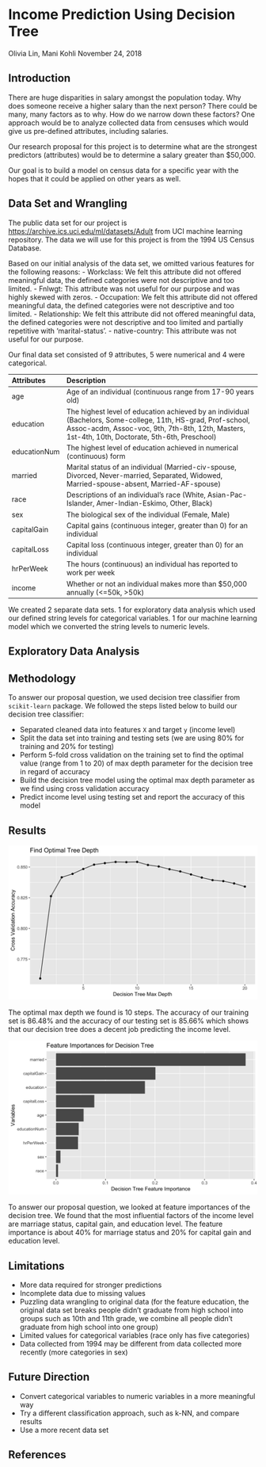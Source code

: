 Income Prediction Using Decision Tree
================
Olivia Lin, Mani Kohli
November 24, 2018

Introduction
------------

There are huge disparities in salary amongst the population today. Why does someone receive a higher salary than the next person? There could be many, many factors as to why. How do we narrow down these factors? One approach would be to analyze collected data from censuses which would give us pre-defined attributes, including salaries.

Our research proposal for this project is to determine what are the strongest predictors (attributes) would be to determine a salary greater than $50,000.

Our goal is to build a model on census data for a specific year with the hopes that it could be applied on other years as well.

Data Set and Wrangling
----------------------

The public data set for our project is <https://archive.ics.uci.edu/ml/datasets/Adult> from UCI machine learning repository. The data we will use for this project is from the 1994 US Census Database.

Based on our initial analysis of the data set, we omitted various features for the following reasons: - Workclass: We felt this attribute did not offered meaningful data, the defined categories were not descriptive and too limited. - Fnlwgt: This attribute was not useful for our purpose and was highly skewed with zeros. - Occupation: We felt this attribute did not offered meaningful data, the defined categories were not descriptive and too limited. - Relationship: We felt this attribute did not offered meaningful data, the defined categories were not descriptive and too limited and partially repetitive with ‘marital-status’. - native-country: This attribute was not useful for our purpose.

Our final data set consisted of 9 attributes, 5 were numerical and 4 were categorical.

| Attributes   | Description                                                                                                                                                                                                      |
|:-------------|:-----------------------------------------------------------------------------------------------------------------------------------------------------------------------------------------------------------------|
| age          | Age of an individual (continuous range from 17-90 years old)                                                                                                                                                     |
| education    | The highest level of education achieved by an individual (Bachelors, Some-college, 11th, HS-grad, Prof-school, Assoc-acdm, Assoc-voc, 9th, 7th-8th, 12th, Masters, 1st-4th, 10th, Doctorate, 5th-6th, Preschool) |
| educationNum | The highest level of education achieved in numerical (continuous) form                                                                                                                                           |
| married      | Marital status of an individual (Married-civ-spouse, Divorced, Never-married, Separated, Widowed, Married-spouse-absent, Married-AF-spouse)                                                                      |
| race         | Descriptions of an individual’s race (White, Asian-Pac-Islander, Amer-Indian-Eskimo, Other, Black)                                                                                                               |
| sex          | The biological sex of the individual (Female, Male)                                                                                                                                                              |
| capitalGain  | Capital gains (continuous integer, greater than 0) for an individual                                                                                                                                             |
| capitalLoss  | Capital loss (continuous integer, greater than 0) for an individual                                                                                                                                              |
| hrPerWeek    | The hours (continuous) an individual has reported to work per week                                                                                                                                               |
| income       | Whether or not an individual makes more than $50,000 annually (&lt;=50k, &gt;50k)                                                                                                                                |

We created 2 separate data sets. 1 for exploratory data analysis which used our defined string levels for categorical variables. 1 for our machine learning model which we converted the string levels to numeric levels.

Exploratory Data Analysis
-------------------------

Methodology
-----------

To answer our proposal question, we used decision tree classifier from `scikit-learn` package. We followed the steps listed below to build our decision tree classifier:

-   Separated cleaned data into features `X` and target `y` (income level)
-   Split the data set into training and testing sets (we are using 80% for training and 20% for testing)
-   Perform 5-fold cross validation on the training set to find the optimal value (range from 1 to 20) of max depth parameter for the decision tree in regard of accuracy
-   Build the decision tree model using the optimal max depth parameter as we find using cross validation accuracy
-   Predict income level using testing set and report the accuracy of this model

Results
-------

![](../results/depth_graph.png)

The optimal max depth we found is 10 steps. The accuracy of our training set is 86.48% and the accuracy of our testing set is 85.66% which shows that our decision tree does a decent job predicting the income level.

![](../results/feature_graph.png)

To answer our proposal question, we looked at feature importances of the decision tree. We found that the most influential factors of the income level are marriage status, capital gain, and education level. The feature importance is about 40% for marriage status and 20% for capital gain and education level.

Limitations
-----------

-   More data required for stronger predictions
-   Incomplete data due to missing values
-   Puzzling data wrangling to original data (for the feature education, the original data set breaks people didn’t graduate from high school into groups such as 10th and 11th grade, we combine all people didn’t graduate from high school into one group)
-   Limited values for categorical variables (race only has five categories)
-   Data collected from 1994 may be different from data collected more recently (more categories in sex)

Future Direction
----------------

-   Convert categorical variables to numeric variables in a more meaningful way
-   Try a different classification approach, such as k-NN, and compare results
-   Use a more recent data set

References
----------
